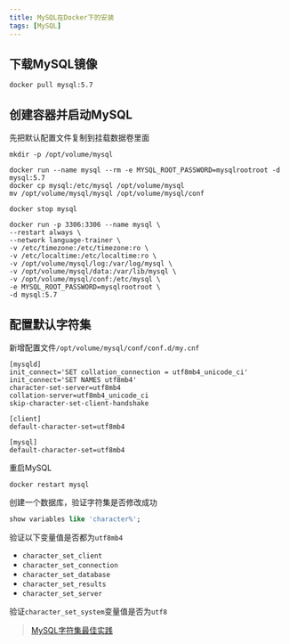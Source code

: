 ```yaml
---
title: MySQL在Docker下的安装
tags: [MySQL]
---
```


## 下载MySQL镜像

```
docker pull mysql:5.7
```

## 创建容器并启动MySQL

先把默认配置文件复制到挂载数据卷里面

```shell
mkdir -p /opt/volume/mysql

docker run --name mysql --rm -e MYSQL_ROOT_PASSWORD=mysqlrootroot -d mysql:5.7
docker cp mysql:/etc/mysql /opt/volume/mysql
mv /opt/volume/mysql/mysql /opt/volume/mysql/conf

docker stop mysql

docker run -p 3306:3306 --name mysql \
--restart always \
--network language-trainer \
-v /etc/timezone:/etc/timezone:ro \
-v /etc/localtime:/etc/localtime:ro \
-v /opt/volume/mysql/log:/var/log/mysql \
-v /opt/volume/mysql/data:/var/lib/mysql \
-v /opt/volume/mysql/conf:/etc/mysql \
-e MYSQL_ROOT_PASSWORD=mysqlrootroot \
-d mysql:5.7
```

## 配置默认字符集

新增配置文件`/opt/volume/mysql/conf/conf.d/my.cnf`

```
[mysqld]
init_connect='SET collation_connection = utf8mb4_unicode_ci'
init_connect='SET NAMES utf8mb4'
character-set-server=utf8mb4
collation-server=utf8mb4_unicode_ci
skip-character-set-client-handshake

[client]
default-character-set=utf8mb4

[mysql]
default-character-set=utf8mb4
```

重启MySQL

```shell
docker restart mysql
```

创建一个数据库，验证字符集是否修改成功

```sql
show variables like 'character%';
```

验证以下变量值是否都为`utf8mb4`

* `character_set_client`
* `character_set_connection`
* `character_set_database`
* `character_set_results`
* `character_set_server`

验证`character_set_system`变量值是否为`utf8`

> [MySQL字符集最佳实践](https://blog.oliverclio.com/2022/07/12/MySQL%E5%AD%97%E7%AC%A6%E9%9B%86%E6%9C%80%E4%BD%B3%E5%AE%9E%E8%B7%B5.html)